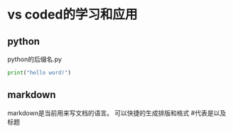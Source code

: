 # vs coded的学习和应用
## python
python的后缀名.py
```py
print("hello word!")
```
## markdown
markdown是当前用来写文档的语言。
可以快捷的生成排版和格式
#代表是以及标题
